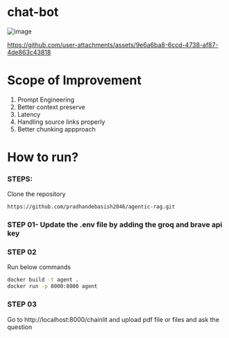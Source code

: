 # chat-bot


![image](https://github.com/user-attachments/assets/f35c31b8-39a3-4c28-a71d-d77de5850aaf)

https://github.com/user-attachments/assets/9e6a6ba8-6ccd-4738-af87-4de863c43818





# Scope of Improvement
1. Prompt Engineering 
2. Better context preserve
3. Latency
4. Handling source links properly
5. Better chunking appproach



# How to run?
### STEPS:

Clone the repository

```bash
https://github.com/pradhandebasish2046/agentic-rag.git
```
### STEP 01- Update the .env file by adding the groq and brave api key
### STEP 02
Run below commands
```bash
docker build -t agent .
docker run -p 8000:8000 agent
```
### STEP 03
Go to http://localhost:8000/chainlit and upload pdf file or files and ask the question
